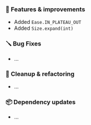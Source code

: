 ### 🚀 Features & improvements

- Added `Ease.IN_PLATEAU_OUT`
- Added `Size.expand(int)`

### 🪛 Bug Fixes

- ...

### 🧽 Cleanup & refactoring

- ...

### 📦 Dependency updates

- ...